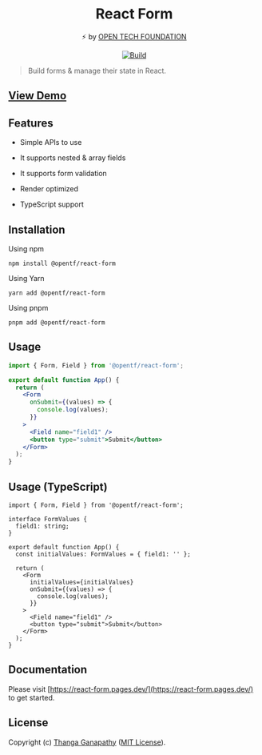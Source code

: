 <div align="center">

# React Form

⚡ by [OPEN TECH FOUNDATION](https://open-tech-foundation.pages.dev/)

[![Build](https://github.com/open-tech-foundation/react-form/actions/workflows/build.yml/badge.svg)](https://github.com/open-tech-foundation/react-form/actions/workflows/build.yml)

</div>

> Build forms & manage their state in React.

## [View Demo](https://react-form.pages.dev/#demo)

## Features

- Simple APIs to use

- It supports nested & array fields

- It supports form validation

- Render optimized

- TypeScript support

## Installation

Using npm

```shell
npm install @opentf/react-form
```

Using Yarn

```shell
yarn add @opentf/react-form
```

Using pnpm

```shell
pnpm add @opentf/react-form
```

## Usage

```jsx
import { Form, Field } from '@opentf/react-form';

export default function App() {
  return (
    <Form
      onSubmit={(values) => {
        console.log(values);
      }}
    >
      <Field name="field1" />
      <button type="submit">Submit</button>
    </Form>
  );
}
```

## Usage (TypeScript)

```tsx
import { Form, Field } from '@opentf/react-form';

interface FormValues {
  field1: string;
}

export default function App() {
  const initialValues: FormValues = { field1: '' };

  return (
    <Form
      initialValues={initialValues}
      onSubmit={(values) => {
        console.log(values);
      }}
    >
      <Field name="field1" />
      <button type="submit">Submit</button>
    </Form>
  );
}
```

## Documentation

Please visit [https://react-form.pages.dev/](https://react-form.pages.dev/) to get started.

## License

Copyright (c) [Thanga Ganapathy](https://github.com/Thanga-Ganapathy) ([MIT License](../../LICENSE)).
